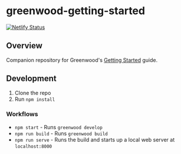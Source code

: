 # greenwood-getting-started
[![Netlify Status](https://api.netlify.com/api/v1/badges/19b4e439-7f3b-41a2-a6f7-754647d6d5bc/deploy-status)](https://app.netlify.com/sites/vigorous-williams-62bdb4/deploys)

## Overview
Companion repository for Greenwood's [Getting Started](https://www.greenwoodjs.io/getting-started) guide.

## Development
1. Clone the repo
1. Run `npm install`

### Workflows
- `npm start` - Runs `greenwood develop`
- `npm run build` - Runs `greenwood build`
- `npm run serve` - Runs the build and starts up a local web server at `localhost:8000`
